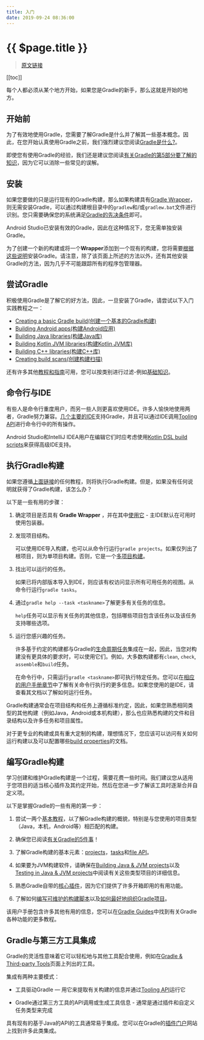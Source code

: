 ```yaml
---
title: 入门
date: 2019-09-24 08:36:00
---
```


# {{ $page.title }}

> [原文链接](https://docs.gradle.org/current/userguide/getting_started.html)

[[toc]]

每个人都必须从某个地方开始，如果您是Gradle的新手，那么这就是开始的地方。

## 开始前

为了有效地使用Gradle，您需要了解Gradle是什么并了解其一些基本概念。因此，在您开始认真使用Gradle之前，我们强烈建议您阅读[Gradle是什么?](https://docs.gradle.org/current/userguide/what_is_gradle.html#what_is_gradle)。

即使您有使用Gradle的经验，我们还是建议您阅读[有关Gradle的第5部分要了解的知识](https://docs.gradle.org/current/userguide/what_is_gradle.html#five_things)，因为它可以消除一些常见的误解。

## 安装

如果您要做的只是运行现有的Gradle构建，那么如果构建具有[Gradle Wrapper](https://docs.gradle.org/current/userguide/gradle_wrapper.html#gradle_wrapper)，则无需安装Gradle，可以通过构建根目录中的`gradlew`和/或`gradlew.bat`文件进行识别。您只需要确保您的系统满足[Gradle的先决条件](https://docs.gradle.org/current/userguide/installation.html#sec:prerequisites)即可。

Android Studio已安装有效的Gradle，因此在这种情况下，您无需单独安装Gradle。

为了创建一个新的构建或将一个**Wrapper**添加到一个现有的构建，您将需要[根据这些说明](https://docs.gradle.org/current/userguide/installation.html#installation)安装Gradle。请注意，除了该页面上所述的方法以外，还有其他安装Gradle的方法，因为几乎不可能跟踪所有的程序包管理器。

## 尝试Gradle

积极使用Gradle是了解它的好方法，因此，一旦安装了Gradle，请尝试以下入门实践教程之一：

- [Creating a basic Gradle build(创建一个基本的Gradle构建)](/guides/01-getting-started/01-creating-new-gradle-builds)
- [Building Android apps(构建Android应用)](https://developer.android.com/training/basics/firstapp/)
- [Building Java libraries(构建Java库)](https://guides.gradle.org/building-java-libraries/)
- [Building Kotlin JVM libraries(构建Kotlin JVM库)](https://guides.gradle.org/building-kotlin-jvm-libraries/)
- [Building C++ libraries(构建C++库)](https://guides.gradle.org/building-cpp-libraries/)
- [Creating build scans(创建构建扫描)](/guides/01-getting-started/02-creating-build-scans)

还有许多其他[教程和指南](https://gradle.org/guides/)可用，您可以按类别进行过滤-例如[基础知识](https://gradle.org/guides/?q=Fundamentals)。

## 命令行与IDE

有些人是命令行重度用户，而另一些人则更喜欢使用IDE。许多人愉快地使用两者，Gradle努力兼容。[几个主要的IDE](https://docs.gradle.org/current/userguide/third_party_integration.html#ides)支持Gradle，并且可以通过IDE调用[Tooling API](https://docs.gradle.org/current/userguide/embedding.html#embedding)进行命令行中的所有操作。

Android Studio和IntelliJ IDEA用户在编辑它们时应考虑使用[Kotlin DSL build scripts](https://docs.gradle.org/current/userguide/kotlin_dsl.html#kotlin_dsl)来获得高级IDE支持。

## 执行Gradle构建

如果您遵循[上面链接](#尝试gradle)的任何教程，则将执行Gradle构建。但是，如果没有任何说明就获得了Gradle构建，该怎么办？

以下是一些有用的步骤：

1. 确定项目是否具有 **Gradle Wrapper** ，并在其中[使用它](https://docs.gradle.org/current/userguide/gradle_wrapper.html#sec:using_wrapper) - 主IDE默认在可用时使用包装器。

2. 发现项目结构。

    可以使用IDE导入构建，也可以从命令行运行`gradle projects`。如果仅列出了根项目，则为单项目构建。否则，它是一个[多项目构建](https://docs.gradle.org/current/userguide/intro_multi_project_builds.html#intro_multi_project_builds)。

3. 找出可以运行的任务。

    如果已将内部版本导入到IDE，则应该有权访问显示所有可用任务的视图。从命令行运行`gradle tasks`。

4. 通过`gradle help --task <taskname>`了解更多有关任务的信息。

    `help`任务可以显示有关任务的其他信息，包括哪些项目包含该任务以及该任务支持哪些选项。

5. 运行您感兴趣的任务。

    许多基于约定的构建都与Gradle的[生命周期任务](https://docs.gradle.org/current/userguide/base_plugin.html#sec:base_tasks)集成在一起，因此，当您对构建没有更具体的要求时，可以使用它们。例如，大多数构建都有`clean`, `check`, `assemble`和`build`任务。

    在命令行中，只需运行`gradle <taskname>`即可执行特定任务。您可以在[相应的用户手册章节](https://docs.gradle.org/current/userguide/command_line_interface.html#command_line_interface)中了解有关命令行执行的更多信息。如果您使用的是IDE，请查看其文档以了解如何运行任务。

Gradle构建通常会在项目结构和任务上遵循标准约定，因此，如果您熟悉相同类型的其他构建（例如Java，Android或本机构建），那么也应熟悉构建的文件和目录结构以及许多任务和项目属性。

对于更专业的构建或具有重大定制的构建，理想情况下，您应该可以访问有关如何运行构建以及可以配置哪些[build properties](https://docs.gradle.org/current/userguide/build_environment.html#build_environment)的文档。

## 编写Gradle构建

学习创建和维护Gradle构建是一个过程，需要花费一些时间。我们建议您从适用于您项目的适当核心插件及其约定开始，然后在您进一步了解该工具时逐渐合并自定义项。

以下是掌握Gradle的一些有用的第一步：

1. 尝试一两个[基本教程](#尝试gradle)，以了解Gradle构建的概貌，特别是与您使用的项目类型（Java，本机，Android等）相匹配的构建。

2. 确保您已阅读[有关Gradle的5件事](https://docs.gradle.org/current/userguide/what_is_gradle.html#five_things)！

3. 了解Gradle构建的基本元素：[projects](https://docs.gradle.org/current/userguide/tutorial_using_tasks.html#sec:projects_and_tasks)，[tasks](https://docs.gradle.org/current/userguide/more_about_tasks.html#more_about_tasks)和[file API](https://docs.gradle.org/current/userguide/working_with_files.html#working_with_files)。

4. 如果要为JVM构建软件，请确保在[Building Java & JVM projects](https://docs.gradle.org/current/userguide/building_java_projects.html#building_java_projects)以及[Testing in Java & JVM projects](https://docs.gradle.org/current/userguide/java_testing.html#java_testing)中阅读有关这些类型项目的详细信息。

5. 熟悉Gradle自带的[核心插件](https://docs.gradle.org/current/userguide/plugin_reference.html#plugin_reference)，因为它们提供了许多开箱即用的有用功能。

6. 了解如何[编写可维护的构建脚本](https://docs.gradle.org/current/userguide/authoring_maintainable_build_scripts.html#authoring_maintainable_build_scripts)以及[如何最好地组织Gradle项目](https://docs.gradle.org/current/userguide/organizing_gradle_projects.html#organizing_gradle_projects)。

该用户手册包含许多其他有用的信息，您可以在[Gradle Guides](https://gradle.org/guides/)中找到有关Gradle各种功能的更多教程。

## Gradle与第三方工具集成

Gradle的灵活性意味着它可以轻松地与其他工具配合使用，例如在[Gradle & Third-party Tools](https://docs.gradle.org/current/userguide/third_party_integration.html#third_party_integration)页面上列出的工具。

集成有两种主要模式：

- 工具驱动Gradle — 用它来提取有关构建的信息并通过[Tooling API](https://docs.gradle.org/current/userguide/embedding.html#embedding)运行它

- Gradle通过第三方工具的API调用或生成工具信息 - 通常是通过插件和自定义任务类型来完成

具有现有的基于Java的API的工具通常易于集成。您可以在Gradle的[插件门户](https://plugins.gradle.org)网站上找到许多此类集成。
